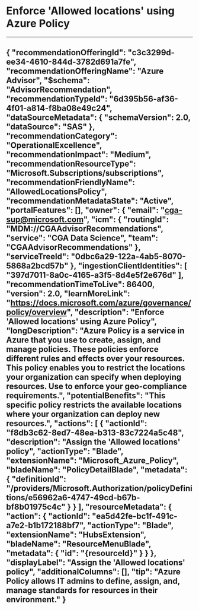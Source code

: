 <properties
    pageTitle="Enforce 'Allowed locations' using Azure Policy."
    description="Azure Policy is a service in Azure that you use to create, assign, and manage policies. These policies enforce different rules and effects over your resources. This policy enables you to restrict the locations your organization can specify when deploying resources. Use to enforce your geo-compliance requirements."
    authors="aadevteam"
    ms.author="aadevteam"
    articleId="6d395b56-af36-4f01-a814-f8ba08e49c26_Public"
    selfHelpType="advisorRecommendationMetadata"
    cloudEnvironments="Public, usnat, ussec"	ownershipId="CGA_DataPlatform"
/>
# Enforce 'Allowed locations' using Azure Policy
---
{
	"recommendationOfferingId": "c3c3299d-ee34-4610-844d-3782d691a7fe",
	"recommendationOfferingName": "Azure Advisor",
	"$schema": "AdvisorRecommendation",
	"recommendationTypeId": "6d395b56-af36-4f01-a814-f8ba08e49c24",
	"dataSourceMetadata": {
		"schemaVersion": 2.0,
		"dataSource": "SAS"
	},
	"recommendationCategory": "OperationalExcellence",
	"recommendationImpact": "Medium",
	"recommendationResourceType": "Microsoft.Subscriptions/subscriptions",
	"recommendationFriendlyName": "AllowedLocationsPolicy",
	"recommendationMetadataState": "Active",
	"portalFeatures": [],
	"owner": {
		"email": "cga-sup@microsoft.com",
		"icm": {
			"routingId": "MDM://CGAAdvisorRecommendations",
			"service": "CGA Data Science",
			"team": "CGAAdvisorRecommendations"
		},
		"serviceTreeId": "0dbc6a29-122a-4ab5-8070-5868a2bcd57b"
	},
	"ingestionClientIdentities": [
		"397d7011-8a0c-4165-a3f5-8d4e5f2e676d"
	],
	"recommendationTimeToLive": 86400,
	"version": 2.0,
	"learnMoreLink": "https://docs.microsoft.com/azure/governance/policy/overview",
	"description": "Enforce 'Allowed locations' using Azure Policy",
	"longDescription": "Azure Policy is a service in Azure that you use to create, assign, and manage policies. These policies enforce different rules and effects over your resources. This policy enables you to restrict the locations your organization can specify when deploying resources. Use to enforce your geo-compliance requirements.",
	"potentialBenefits": "This specific policy restricts the available locations where your organization can deploy new resources.",
	"actions": [
		{
			"actionId": "f8db3c62-8ed7-48ea-b313-83c7224a5c48",
			"description": "Assign the 'Allowed locations' policy",
			"actionType": "Blade",
			"extensionName": "Microsoft_Azure_Policy",
			"bladeName": "PolicyDetailBlade",
			"metadata": {
				"definitionId": "/providers/Microsoft.Authorization/policyDefinitions/e56962a6-4747-49cd-b67b-bf8b01975c4c"
			}
		}
	],
	"resourceMetadata": {
		"action": {
			"actionId": "ea5d42fe-bc1f-491c-a7e2-b1b172188bf7",
			"actionType": "Blade",
			"extensionName": "HubsExtension",
			"bladeName": "ResourceMenuBlade",
			"metadata": {
				"id": "{resourceId}"
			}
		}
	},
	"displayLabel": "Assign the 'Allowed locations' policy",
	"additionalColumns": [],
	"tip": "Azure Policy allows IT admins to define, assign, and, manage standards for resources in their environment."
}
---
